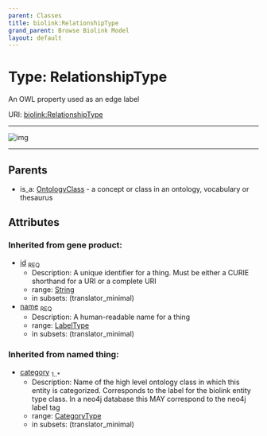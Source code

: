 ```yaml
---
parent: Classes
title: biolink:RelationshipType
grand_parent: Browse Biolink Model
layout: default
---
```


# Type: RelationshipType


An OWL property used as an edge label

URI: [biolink:RelationshipType](https://w3id.org/biolink/vocab/RelationshipType)


---

![img](http://yuml.me/diagram/nofunky;dir:TB/class/[OntologyClass]%5E-[RelationshipType%7Cid(i):string;name(i):label_type;category(i):category_type%20%2B],[OntologyClass])

---


## Parents

 *  is_a: [OntologyClass](OntologyClass.md) - a concept or class in an ontology, vocabulary or thesaurus

## Attributes


### Inherited from gene product:

 * [id](id.md)  <sub>REQ</sub>
    * Description: A unique identifier for a thing. Must be either a CURIE shorthand for a URI or a complete URI
    * range: [String](types/String.md)
    * in subsets: (translator_minimal)
 * [name](name.md)  <sub>REQ</sub>
    * Description: A human-readable name for a thing
    * range: [LabelType](types/LabelType.md)
    * in subsets: (translator_minimal)

### Inherited from named thing:

 * [category](category.md)  <sub>1..*</sub>
    * Description: Name of the high level ontology class in which this entity is categorized. Corresponds to the label for the biolink entity type class. In a neo4j database this MAY correspond to the neo4j label tag
    * range: [CategoryType](types/CategoryType.md)
    * in subsets: (translator_minimal)
